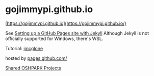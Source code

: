 # gojimmypi.github.io

[https://gojimmypi.github.io](https://gojimmypi.github.io/)

See [Setting up a GitHub Pages site with Jekyll](https://docs.github.com/en/github/working-with-github-pages/setting-up-a-github-pages-site-with-jekyll)
Although Jekyll is not officially supported for Windows, there's WSL.


Tutorial: [jmcglone](http://jmcglone.com/guides/github-pages/)

hosted by [pages.github.com/](https://pages.github.com/)

[Shared OSHPARK Projects](https://oshpark.com/profiles/gojimmypi)